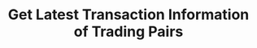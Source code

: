 ---
title: Get Latest Transaction Information of Trading Pairs
position_number: 9
type: get
description: /v1/future-u/market/public/q/deal
parameters:
    -
        name: symbol
        type: string
        mandatory: true
        default: N/A
        description: Trading pair
        ranges:
    -
        name: num
        type: integer
        mandatory: true
        default: N/A
        description: Quantity
        ranges:
content_markdown: Note：This method does not require a signature.
left_code_blocks:
    -
        code_block: "public void getKLine() {\r\n\tString text = HttpUtil.get(URL + \"/data/api/v1/future-u/market/getKLine?market=btc_usdt&type=1min&since=0\");\r\n\tSystem.out.println(text);\r\n}"
        title: Java
        language: java
right_code_blocks:
    - code_block: |-
        {
         "msgInfo": {
            "code": "",
            "msg": ""
          },
          "msg": "",
          "data": [
            {
              "a": 0, //Volume
              "m": "", //Order side
              "p": 0, //Price
              "s": "", //Trading pair
              "t": 0 //Time
            }
          ],
          "code": 200
        }
      title: Response
      language: json
---